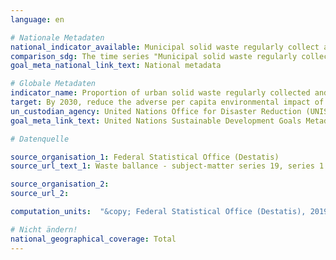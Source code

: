 ```yaml
---
language: en

# Nationale Metadaten
national_indicator_available: Municipal solid waste regularly collect and treated <br> Total municipal solid waste generated
comparison_sdg: The time series "Municipal solid waste regularly collect and treated " is compliant with the international metadata description. The time series "Total municipal solid waste generated r" provides additional information.
goal_meta_national_link_text: National metadata

# Globale Metadaten
indicator_name: Proportion of urban solid waste regularly collected and with adequate final discharge out of total urban solid waste generated, by cities
target: By 2030, reduce the adverse per capita environmental impact of cities, including by paying special attention to air quality and municipal and other waste management
un_custodian_agency: United Nations Office for Disaster Reduction (UNISDR), United Nations Statistics Division (UNSD)
goal_meta_link_text: United Nations Sustainable Development Goals Metadata

# Datenquelle

source_organisation_1: Federal Statistical Office (Destatis)
source_url_text_1: Waste ballance - subject-matter series 19, series 1 (Only available in German) 

source_organisation_2:
source_url_2:

computation_units:  "&copy; Federal Statistical Office (Destatis), 2019"

# Nicht ändern!
national_geographical_coverage: Total
---
```

